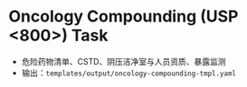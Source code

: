# Oncology Compounding (USP <800>) Task

- 危险药物清单、CSTD、阴压洁净室与人员资质、暴露监测
- 输出：`templates/output/oncology-compounding-tmpl.yaml`
